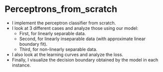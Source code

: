 # Perceptrons_from_scratch

- I implement the perceptron classifier from scratch.
- I look at 3 different cases and analyze those using our model:
    - First, for linearly separable data.
    - Second, for linearly inseparable data (with approximate linear boundary fit).
    - Third, for non-linearly separable data.
- I also look at the learning curves and analyze the loss.
- Finally, I visualize the decision boundary obtained by the model in each instance.
